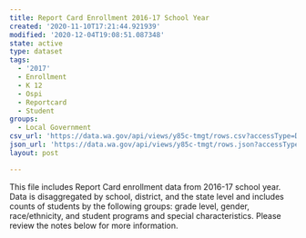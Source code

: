 ```yaml
---
title: Report Card Enrollment 2016-17 School Year
created: '2020-11-10T17:21:44.921939'
modified: '2020-12-04T19:08:51.087348'
state: active
type: dataset
tags:
  - '2017'
  - Enrollment
  - K 12
  - Ospi
  - Reportcard
  - Student
groups:
  - Local Government
csv_url: 'https://data.wa.gov/api/views/y85c-tmgt/rows.csv?accessType=DOWNLOAD'
json_url: 'https://data.wa.gov/api/views/y85c-tmgt/rows.json?accessType=DOWNLOAD'
layout: post

---
```

This file includes Report Card enrollment data from 2016-17 school year. Data is disaggregated by school, district, and the state level and includes counts of students by the following groups: grade level, gender, race/ethnicity, and student programs and special characteristics. Please review the notes below for more information.
